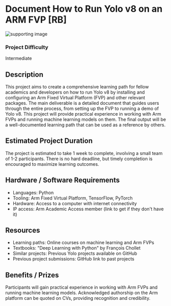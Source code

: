 # Document How to Run Yolo v8 on an ARM FVP [RB]
![supporting image]()

### Project Difficulty
Intermediate

## Description
This project aims to create a comprehensive learning path for fellow academics and developers on how to run Yolo v8 by installing and configuring an Arm Fixed Virtual Platform (FVP) and other relevant packages. The main deliverable is a detailed document that guides users through the entire process, from setting up the FVP to running a demo of Yolo v8. This project will provide practical experience in working with Arm FVPs and running machine learning models on them. The final output will be a well-documented learning path that can be used as a reference by others.

## Estimated Project Duration
The project is estimated to take 1 week to complete, involving a small team of 1-2 participants. There is no hard deadline, but timely completion is encouraged to maximize learning outcomes.

## Hardware / Software Requirements
- Languages: Python
- Tooling: Arm Fixed Virtual Platform, TensorFlow, PyTorch
- Hardware: Access to a computer with internet connectivity
- IP access: Arm Academic Access member (link to get if they don't have it)

## Resources
- Learning paths: Online courses on machine learning and Arm FVPs
- Textbooks: "Deep Learning with Python" by François Chollet
- Similar projects: Previous Yolo projects available on GitHub
- Previous project submissions: GitHub link to past projects

## Benefits / Prizes
Participants will gain practical experience in working with Arm FVPs and running machine learning models. Acknowledged authorship on the Arm platform can be quoted on CVs, providing recognition and credibility.